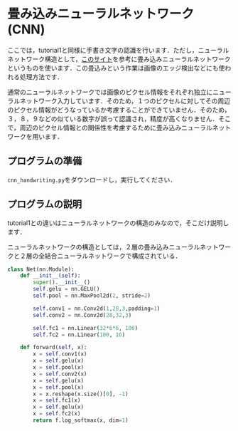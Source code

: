 # 畳み込みニューラルネットワーク(CNN)
ここでは，tutorial1と同様に手書き文字の認識を行います．ただし，ニューラルネットワーク構造として，[このサイト](https://zanote.net/python/mnist1/)を参考に畳み込みニューラルネットワークというものを使います．この畳込みという作業は画像のエッジ検出などにも使われる処理方法です．

通常のニューラルネットワークでは画像のピクセル情報をそれぞれ独立にニューラルネットワーク入力しています．そのため，１つのピクセルに対してその周辺のピクセル情報がどうなっているか考慮することができていません．そのため，３，８，９などの似ている数字が誤って認識され，精度が高くなりません．そこで，周辺のピクセル情報との関係性を考慮するために畳み込みニューラルネットワークを用います．

## プログラムの準備
`cnn_handwriting.py`をダウンロードし，実行してください．

## プログラムの説明

tutorial1との違いはニューラルネットワークの構造のみなので，そこだけ説明します．

ニューラルネットワークの構造としては，２層の畳み込みニューラルネットワークと２層の全結合ニューラルネットワークで構成されている．

```python
class Net(nn.Module):
    def __init__(self):
        super().__init__()
        self.gelu = nn.GELU()
        self.pool = nn.MaxPool2d(2, stride=2)

        self.conv1 = nn.Conv2d(1,28,3,padding=1)
        self.conv2 = nn.Conv2d(28,32,3)

        self.fc1 = nn.Linear(32*6*6, 100)
        self.fc2 = nn.Linear(100, 10)

    def forward(self, x):
        x = self.conv1(x)
        x = self.gelu(x)
        x = self.pool(x)
        x = self.conv2(x)
        x = self.gelu(x)
        x = self.pool(x)
        x = x.reshape(x.size()[0], -1)
        x = self.fc1(x)
        x = self.gelu(x)
        x = self.fc2(x)
        return f.log_softmax(x, dim=1)
```
